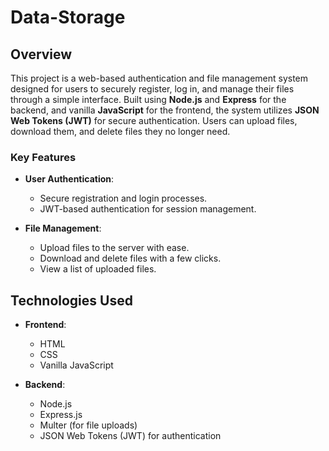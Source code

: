 # Data-Storage

## Overview

This project is a web-based authentication and file management system designed for users to securely register, log in, and manage their files through a simple interface. Built using **Node.js** and **Express** for the backend, and vanilla **JavaScript** for the frontend, the system utilizes **JSON Web Tokens (JWT)** for secure authentication. Users can upload files, download them, and delete files they no longer need.

### Key Features

- **User Authentication**: 
  - Secure registration and login processes.
  - JWT-based authentication for session management.

- **File Management**: 
  - Upload files to the server with ease.
  - Download and delete files with a few clicks.
  - View a list of uploaded files.


## Technologies Used

- **Frontend**: 
  - HTML
  - CSS
  - Vanilla JavaScript

- **Backend**: 
  - Node.js
  - Express.js
  - Multer (for file uploads)
  - JSON Web Tokens (JWT) for authentication
